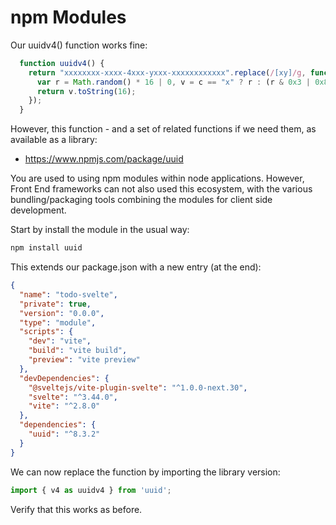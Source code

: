 # npm Modules

Our uuidv4() function works fine:

~~~javascript
  function uuidv4() {
    return "xxxxxxxx-xxxx-4xxx-yxxx-xxxxxxxxxxxx".replace(/[xy]/g, function (c) {
      var r = Math.random() * 16 | 0, v = c == "x" ? r : (r & 0x3 | 0x8);
      return v.toString(16);
    });
  }
~~~

However, this function - and a set of related functions if we need them, as available as a library:

- <https://www.npmjs.com/package/uuid>

You are used to using npm modules within node applications. However, Front End frameworks can not also used this ecosystem, with the various bundling/packaging tools combining the modules for client side development.

Start by install the module in the usual way:

~~~bash
npm install uuid
~~~

This extends our package.json with a new entry (at the end):

~~~json
{
  "name": "todo-svelte",
  "private": true,
  "version": "0.0.0",
  "type": "module",
  "scripts": {
    "dev": "vite",
    "build": "vite build",
    "preview": "vite preview"
  },
  "devDependencies": {
    "@sveltejs/vite-plugin-svelte": "^1.0.0-next.30",
    "svelte": "^3.44.0",
    "vite": "^2.8.0"
  },
  "dependencies": {
    "uuid": "^8.3.2"
  }
}
~~~

We can now replace the function by importing the library version:

```javascript
import { v4 as uuidv4 } from 'uuid';
```

Verify that this works as before.
